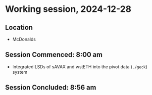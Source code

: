 # Working session, 2024-12-28

## Location

* McDonalds

## Session Commenced: 8:00 am

* Integrated LSDs of sAVAX and wstETH into the pivot data (`./geck`) system

## Session Concluded: 8:56 am

